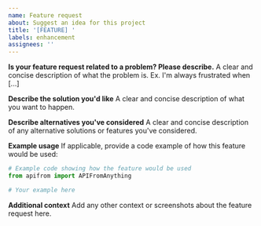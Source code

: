 ```yaml
---
name: Feature request
about: Suggest an idea for this project
title: '[FEATURE] '
labels: enhancement
assignees: ''
---
```


**Is your feature request related to a problem? Please describe.**
A clear and concise description of what the problem is. Ex. I'm always frustrated when [...]

**Describe the solution you'd like**
A clear and concise description of what you want to happen.

**Describe alternatives you've considered**
A clear and concise description of any alternative solutions or features you've considered.

**Example usage**
If applicable, provide a code example of how this feature would be used:

```python
# Example code showing how the feature would be used
from apifrom import APIFromAnything

# Your example here
```

**Additional context**
Add any other context or screenshots about the feature request here. 